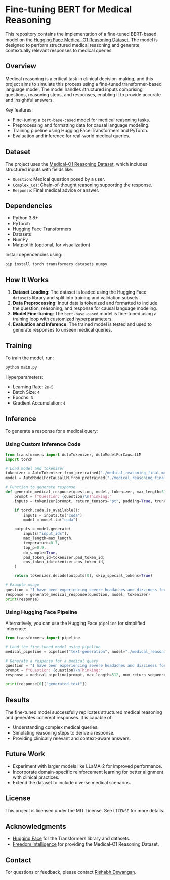 # Fine-tuning BERT for Medical Reasoning

This repository contains the implementation of a fine-tuned BERT-based model on the [Hugging Face Medical-O1 Reasoning Dataset](https://huggingface.co/datasets/FreedomIntelligence/medical-o1-reasoning-SFT). The model is designed to perform structured medical reasoning and generate contextually relevant responses to medical queries. 

## Overview

Medical reasoning is a critical task in clinical decision-making, and this project aims to simulate this process using a fine-tuned transformer-based language model. The model handles structured inputs comprising questions, reasoning steps, and responses, enabling it to provide accurate and insightful answers.

Key features:
- Fine-tuning a `bert-base-cased` model for medical reasoning tasks.
- Preprocessing and formatting data for causal language modeling.
- Training pipeline using Hugging Face Transformers and PyTorch.
- Evaluation and inference for real-world medical queries.

## Dataset

The project uses the [Medical-O1 Reasoning Dataset](https://huggingface.co/datasets/FreedomIntelligence/medical-o1-reasoning-SFT), which includes structured inputs with fields like:
- `Question`: Medical question posed by a user.
- `Complex_CoT`: Chain-of-thought reasoning supporting the response.
- `Response`: Final medical advice or answer.

## Dependencies

- Python 3.8+
- PyTorch
- Hugging Face Transformers
- Datasets
- NumPy
- Matplotlib (optional, for visualization)

Install dependencies using:
```bash
pip install torch transformers datasets numpy
```

## How It Works

1. **Dataset Loading**: The dataset is loaded using the Hugging Face `datasets` library and split into training and validation subsets.
2. **Data Preprocessing**: Input data is tokenized and formatted to include the question, reasoning, and response for causal language modeling.
3. **Model Fine-tuning**: The `bert-base-cased` model is fine-tuned using a training loop with customized hyperparameters.
4. **Evaluation and Inference**: The trained model is tested and used to generate responses to unseen medical queries.


## Training

To train the model, run:
```bash
python main.py
```

Hyperparameters:
- Learning Rate: `2e-5`
- Batch Size: `4`
- Epochs: `3`
- Gradient Accumulation: `4`

## Inference

To generate a response for a medical query:

### Using Custom Inference Code
```python
from transformers import AutoTokenizer, AutoModelForCausalLM
import torch

# Load model and tokenizer
tokenizer = AutoTokenizer.from_pretrained("./medical_reasoning_final_model")
model = AutoModelForCausalLM.from_pretrained("./medical_reasoning_final_model")

# Function to generate response
def generate_medical_response(question, model, tokenizer, max_length=512):
    prompt = f"Question: {question}\nThinking:"
    inputs = tokenizer(prompt, return_tensors="pt", padding=True, truncation=True)

    if torch.cuda.is_available():
        inputs = inputs.to("cuda")
        model = model.to("cuda")

    outputs = model.generate(
        inputs["input_ids"],
        max_length=max_length,
        temperature=0.7,
        top_p=0.9,
        do_sample=True,
        pad_token_id=tokenizer.pad_token_id,
        eos_token_id=tokenizer.eos_token_id,
    )

    return tokenizer.decode(outputs[0], skip_special_tokens=True)

# Example usage
question = "I have been experiencing severe headaches and dizziness for the past week. What could be wrong?"
response = generate_medical_response(question, model, tokenizer)
print(response)
```

### Using Hugging Face Pipeline
Alternatively, you can use the Hugging Face `pipeline` for simplified inference:

```python
from transformers import pipeline

# Load the fine-tuned model using pipeline
medical_pipeline = pipeline("text-generation", model="./medical_reasoning_final_model")

# Generate a response for a medical query
question = "I have been experiencing severe headaches and dizziness for the past week. What could be wrong?"
prompt = f"Question: {question}\nThinking:"
response = medical_pipeline(prompt, max_length=512, num_return_sequences=1, temperature=0.7, top_p=0.9)

print(response[0]["generated_text"])
```

## Results

The fine-tuned model successfully replicates structured medical reasoning and generates coherent responses. It is capable of:
- Understanding complex medical queries.
- Simulating reasoning steps to derive a response.
- Providing clinically relevant and context-aware answers.

## Future Work

- Experiment with larger models like LLaMA-2 for improved performance.
- Incorporate domain-specific reinforcement learning for better alignment with clinical practices.
- Extend the dataset to include diverse medical scenarios.

## License

This project is licensed under the MIT License. See `LICENSE` for more details.

## Acknowledgments

- [Hugging Face](https://huggingface.co) for the Transformers library and datasets.
- [Freedom Intelligence](https://huggingface.co/FreedomIntelligence) for providing the Medical-O1 Reasoning Dataset.

## Contact

For questions or feedback, please contact [Rishabh Dewangan](mailto:rishabhcicdu@gmail.com).
